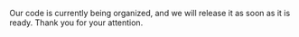 Our code is currently being organized, and we will release it as soon as it is ready. Thank you for your attention.
